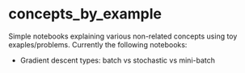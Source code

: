 # concepts_by_example

Simple notebooks explaining various non-related concepts using toy
exaples/problems. Currently the following notebooks:

- Gradient descent types: batch vs stochastic vs mini-batch
